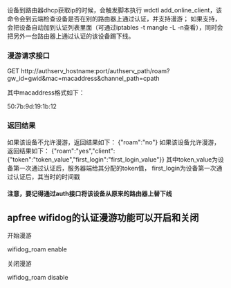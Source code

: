 设备到路由器dhcp获取ip的时候，会触发脚本执行 wdctl add_online_client，该命令会到云端检查设备是否在别的路由器上通过认证，并支持漫游；
如果支持，会把设备自动加到认证列表里面（可通过iptables -t mangle -L -n查看），同时会把另外一台路由器上通过认证的该设备踢下线。

### 漫游请求接口 
GET http://authserv_hostname:port/authserv_path/roam?gw_id=gwid&mac=macaddress&channel_path=cpath

其中macaddress格式如下：

50:7b:9d:19:1b:12

### 返回结果
如果该设备不允许漫游，返回结果如下：
{"roam":"no"}
如果该设备允许漫游，返回结果如下：
{"roam":"yes","client":{"token":"token_value","first_login":"first_login_value"}}
其中token_value为设备第一次通过认证后，服务器端给其分配的token值， first_login为设备第一次通过认证后，其当时的时间戳

#### 注意，要记得通过auth接口将该设备从原来的路由器上替下线

## apfree wifidog的认证漫游功能可以开启和关闭
开始漫游

wifidog_roam enable

关闭漫游

wifidog_roam disable

